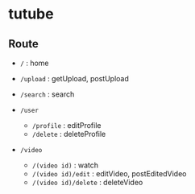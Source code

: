 # tutube

## Route

- `/` : home
- `/upload` : getUpload, postUpload
- `/search` : search

- `/user`

  - `/profile` : editProfile
  - `/delete` : deleteProfile
    <!-- - `/detail` -->
    <!-- - `/changePassword` -->

- `/video`
  - `/(video id)` : watch
  - `/(video id)/edit` : editVideo, postEditedVideo
  - `/(video id)/delete` : deleteVideo
    <!-- - `/share` -->
